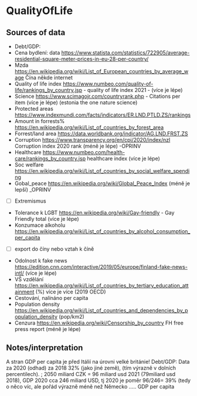 # QualityOfLife

## Sources of data

- Debt/GDP: 
- Cena bydlení: data https://www.statista.com/statistics/722905/average-residential-square-meter-prices-in-eu-28-per-country/
- Mzda https://en.wikipedia.org/wiki/List_of_European_countries_by_average_wage
Čína někde internet
- Quality of life index https://www.numbeo.com/quality-of-life/rankings_by_country.jsp - quality of life index 2021 - (více je lépe)
- Science https://www.scimagojr.com/countryrank.php - Citations per item (více je lépe)
(estonia the one nature science)
- Protected areas https://www.indexmundi.com/facts/indicators/ER.LND.PTLD.ZS/rankings
- Amount in forrests% https://en.wikipedia.org/wiki/List_of_countries_by_forest_area
- Forrest/land area https://data.worldbank.org/indicator/AG.LND.FRST.ZS
- Corruption https://www.transparency.org/en/cpi/2020/index/nzl Corruption index 2020 rank (méně je lépe) -OPRINV
- Healthcare https://www.numbeo.com/health-care/rankings_by_country.jsp healthcare index (více je lépe)
- Soc welfare https://en.wikipedia.org/wiki/List_of_countries_by_social_welfare_spending
- Gobal_peace https://en.wikipedia.org/wiki/Global_Peace_Index (méně je lepší) _OPRINV
- [ ] Extremismus
-  Tolerance k LGBT https://en.wikipedia.org/wiki/Gay-friendly - Gay Friendly total (více je lépe)
- Konzumace alkoholu https://en.wikipedia.org/wiki/List_of_countries_by_alcohol_consumption_per_capita
- [ ] export do číny nebo vztah k číně
- Odolnost k fake news https://edition.cnn.com/interactive/2019/05/europe/finland-fake-news-intl/ (více je lépe)
- VŠ vzdělání https://en.wikipedia.org/wiki/List_of_countries_by_tertiary_education_attainment (%) více je více (2019 OECD)
- Cestování, nalínáno per capita
- Population density https://en.wikipedia.org/wiki/List_of_countries_and_dependencies_by_population_density (pop/km2)
- Cenzura https://en.wikipedia.org/wiki/Censorship_by_country  FH free press report (méně je lépe)

## Notes/interpretation
A stran GDP per capita je před Itálií na úrovni velké británie!
Debt/GDP:
Data za 2020 (odhad) za 2018 32% (jako jiné země),   (tím výrazně v dolních percentilech). ; 2050 miliard CZK = 96 miliard usd 2021 (79miliard usd 2018), 
GDP 2020 cca 246 miliard USD, tj 2020 je poměr 96/246= 39% (tedy o něco víc, ale pořád výrazně méně než Německo ….. GDP per capita 
